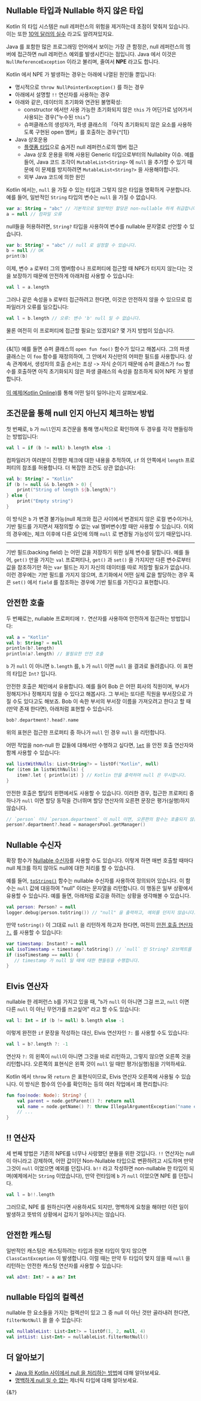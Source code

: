 ## Nullable 타입과 Nullable 하지 않은 타입

Kotlin 의 타입 시스템은 null 레퍼런스의 위험을 제거하는데 초점이 맞춰저 있습니다. 
이는 또한 [10억 달러의 실수](https://en.wikipedia.org/wiki/Null_pointer#History) 라고도 알려져있지요.

Java 를 포함한 많은 프로그래밍 언어에서 보이는 가장 큰 함정은, null 레퍼런스의 멤버에 접근하면 null 레퍼런스 예외를 발생시킨다는 점입니다. 
Java 에서 이것은 `NullReferenceException` 이라고 불리며, 줄여서 **NPE** 라고도 합니다.

Kotlin 에서 NPE 가 발생하는 경우는 아래에 나열된 원인들 뿐입니다:

- 명시적으로 `throw NullPointerException()` 를 하는 경우
- 아래에서 설명할 `!!` 연산자를 사용하는 경우
- 아래와 같은, 데이터의 초기화와 연관된 불명확성:
  - constructor 에서만 사용 가능한 초기화되지 않은 `this` 가 어딘가로 넘어가서 사용되는 경우("누수된 `this`")
  - 슈퍼클래스의 생성자가, 파생 클래스의 「아직 초기화되지 않은 요소를 사용하도록 구현된 open 멤버」를 호출하는 경우{^[1]}
- Java 상호운용
  - [플랫폼 타입](/docs/java-interop.md#null-safety-and-platform-types)으로 숨겨진 null 레퍼런스로의 멤버 접근
  - Java 상호 운용을 위해 사용된 Generic 타입으로부터의 Nullablity 이슈. 
    예를들어, Java 코드 조각이 `MutableList<String>` 에 `null` 을 추가할 수 있기 때문에 이 문제를 방지하려면 `MutableList<String?>` 을 사용해야합니다.
  - 외부 Java 코드에 의한 원인

Kotlin 에서는, `null` 을 가질 수 있는 타입과 그렇지 않은 타입을 명확하게 구분합니다. 예를 들어, 일반적인 `String` 타입의 변수는 `null` 을 가질 수 없습니다.

```kotlin
var a: String = "abc" // 기본적으로 일반적인 할당은 non-nullable 하게 취급합니다.
a = null // 컴파일 오류
```

null들을 허용하려면, `String?` 타입을 사용하여 변수를 nullable 문자열로 선언할 수 있습니다.

```kotlin
var b: String? = "abc" // null 로 설정할 수 있습니다.
b = null // OK
print(b)
```

이제, 변수 `a` 로부터 그의 멤버함수나 프로퍼티에 접근할 때 NPE가 터지지 않는다는 것을 보장하기 때문에 안전하게 아래처럼 사용할 수 있습니다:

```kotlin
val l = a.length
```

그러나 같은 속성을 `b` 로부터 접근하려고 한다면, 이것은 안전하지 않을 수 있으므로 컴파일러가 오류를 일으킵니다:

```kotlin
val l = b.length // 오류: 변수 'b' null 일 수 없습니다.
```

물론 여전히 이 프로퍼티에 접근할 필요는 있겠지요? 몇 가지 방법이 있습니다.

--- 
{&[1]} 예를 들면 슈퍼 클래스의 `open fun foo()` 함수가 있다고 해봅시다. 그의 파생 클래스는 이 `foo` 함수를 재정의하여, 그 안에서 자신만의 어떠한 필드를 사용합니다. 
상속 관계에서, 생성자의 호출 순서는 조상 -> 자식 순이기 때문에 슈퍼 클래스가 `foo` 함수를 호출하면 아직 초기화되지 않은 파생 클래스의 속성을 참조하게 되어 NPE 가 발생합니다.  
&nbsp;  
[이 예제(Kotlin Online)](https://pl.kotl.in/YjKDFK_0I)를 통해 어떤 일이 일어나는지 살펴보세요.

## 조건문을 통해 null 인지 아닌지 체크하는 방법

첫 번째로, `b` 가 `null`인지 조건문을 통해 명시적으로 확인하여 두 경우를 각각 핸들링하는 방법입니다:

```kotlin
val l = if (b != null) b.length else -1
```

컴파일러가 여러분이 진행한 체크에 대한 내용을 추적하여, `if` 의 안쪽에서 `length` 프로퍼티의 참조를 허용합니다. 더 복잡한 조건도 상관 없습니다:

```kotlin
val b: String? = "Kotlin"
if (b != null && b.length > 0) {
    print("String of length ${b.length}")
} else {
    print("Empty string")
}
```

이 방식은 `b` 가 변경 불가능(null 체크와 접근 사이에서 변경되지 않은 로컬 변수이거나, 기반 필드를 가지면서 재정의할 수 없는 val 멤버변수)할 때만 사용할 수 있습니다. 
이외의 경우에는, 체크 이후에 다른 요인에 의해 `null` 로 변경될 가능성이 있기 때문입니다.

---
기반 필드(backing field) 는 어떤 값을 저장하기 위한 실제 변수를 말합니다. 
예를 들어, `get()` 만을 가지는 `val` 프로퍼티나, `get()` 과 `set()` 을 가지지만 다른 변수로부터 값을 참조하기만 하는 `var` 필드는 자기 자신의 데이터를 따로 저장할 필요가 없습니다. 
이런 경우에는 기반 필드를 가지지 않으며, 초기화에서 어떤 실제 값을 할당하는 경우 혹은 `set()` 에서 `field` 를 참조하는 경우에 기반 필드를 가진다고 표현합니다.


## 안전한 호출

두 번째로는, nullable 프로퍼티에 `?.` 연산자를 사용하여 안전하게 접근하는 방법입니다:

```kotlin
val a = "Kotlin"
val b: String? = null
println(b?.length)
println(a?.length) // 불필요한 안전 호출
```

`b` 가 `null` 이 아니면 `b.length` 를, `b` 가 `null` 이면 `null` 을 결과로 돌려줍니다. 이 표현의 타입은 `Int?` 입니다.

안전한 호출은 체인에서 유용합니다. 예를 들어 Bob 은 어떤 회사의 직원이며, 부서가 정해지거나 정해지지 않을 수 있다고 해봅시다. 그 부서는 또다른 직원을 부서장으로 가질 수도 있다고도 해보죠.
Bob 이 속한 부서의 부서장 이름을 가져오려고 한다고 할 때(만약 존재 한다면), 아래처럼 표현할 수 있습니다.

```kotlin
bob?.department?.head?.name
```

위의 표현은 접근한 프로퍼티 중 하나가 `null` 인 경우 `null` 을 리턴합니다.

어떤 작업을 non-null 한 값들에 대해서만 수행하고 싶다면, [`let`](https://kotlinlang.org/api/latest/jvm/stdlib/kotlin/let.html) 을 안전 호출 연산자와 함께 사용할 수 있습니다:

```kotlin
val listWithNulls: List<String?> = listOf("Kotlin", null)
for (item in listWithNulls) {
    item?.let { println(it) } // Kotlin 만을 출력하며 null 은 무시합니다.
}
```

안전한 호출은 할당의 왼편에서도 사용할 수 있습니다. 이러한 경우, 접근한 프로퍼티 중 하나가 `null` 이면 할당 동작을 건너뛰며 할당 연산자의 오른편 문장은 평가(실행)하지 않습니다.

```kotlin
// `person` 이나 `person.department` 이 null 이면, 오른편의 함수는 호출되지 않습니다.
person?.department?.head = managersPool.getManager()
```

## Nullable 수신자

확장 함수가 [Nullable 수신자](/docs/extensions.md#nullable-수신자)를 사용할 수도 있습니다. 이렇게 하면 매번 호출할 때마다 null 체크를 하지 않아도 null에 대한 처리를 할 수 있습니다. 

예를 들어, [`toString()`](https://kotlinlang.org/api/latest/jvm/stdlib/kotlin/to-string.html) 함수는 nullable 수신자를 사용하여 정의되어 있습니다. 
이 함수는 `null` 값에 대응하여 "null" 이라는 문자열을 리턴합니다. 이 행동은 일부 상황에서 유용할 수 있습니다.
예를 들면, 아래처럼 로깅을 하려는 상황을 생각해볼 수 있습니다.
```kotlin
val person: Person? = null
logger.debug(person.toString()) // "null" 을 출력하고, 예외를 던지지 않습니다.
```

만약 `toString()` 이 그대로 `null` 을 리턴하게 하고자 한다면, 여전히 [안전 호출 연산자 `?.`](#안전한-호출) 를 사용할 수 있습니다:

```kotlin
var timestamp: Instant? = null
val isoTimestamp = timestamp?.toString() // `null` 인 String? 오브젝트를 리턴합니다.
if (isoTimestamp == null) {
   // timestamp 가 null 일 때에 대한 핸들링을 수행합니다.
}
```

## Elvis 연산자

nullable 한 레퍼런스 `b`를 가지고 있을 때, "`b`가 `null` 이 아니면 그걸 쓰고, `null` 이면 다른 `null` 이 아닌 무언가를 쓰고싶어" 라고 할 수도 있습니다:

```kotlin
val l: Int = if (b != null) b.length else -1
```

이렇게 완전한 `if` 문장을 작성하는 대신, Elvis 연산자인 `?:` 를 사용할 수도 있습니다:

```kotlin
val l = b?.length ?: -1
```

연산자 `?:` 의 왼쪽이 `null`이 아니면 그것을 바로 리턴하고, 그렇지 않으면 오른쪽 것을 리턴합니다. 
오른쪽의 표현식은 왼쪽 것이 `null` 일 때만 평가(실행)됨을 기억하세요.

Kotlin 에서 `throw` 와 `return` 은 표현식이므로, Elvis 연산자 오른쪽에 사용될 수 있습니다. 
이 방식은 함수의 인수를 확인하는 등의 여러 작업에서 꽤 편리합니다:

```kotlin
fun foo(node: Node): String? {
    val parent = node.getParent() ?: return null
    val name = node.getName() ?: throw IllegalArgumentException("name expected")
    // ...
}
```

## !! 연산자

세 번째 방법은 기존의 NPE를 너무나 사랑했던 분들을 위한 것입니다. 
`!!` 연산자는 null 이 아니라고 강제하여, 어떤 값이던 Non-Nullable 타입으로 변환하려고 시도하며 만약 그것이 `null` 이었으면 예외를 던집니다.
`b!!` 라고 작성하면 non-nullable 한 타입이 되며(예제에서는 `String` 이었습니다), 만약 런타임에 `b` 가 `null` 이었으면 NPE 를 던집니다.

```kotlin
val l = b!!.length
```

그러므로, NPE 를 원하신다면 사용하셔도 되지만, 명백하게 요청을 해야만 이런 일이 발생하고 뜻밖의 상황에서 갑자기 일어나지는 않습니다.

## 안전한 캐스팅

일반적인 캐스팅은 캐스팅하려는 타입과 원본 타입이 맞지 않으면 `ClassCastException` 이 발생합니다.
이럴 때는 만약 두 타입이 맞지 않을 때 `null` 을 리턴하는 안전한 캐스팅 연산자를 사용할 수 있습니다:

```kotlin
val aInt: Int? = a as? Int
```

## nullable 타입의 컬렉션

nullable 한 요소들을 가지는 컬렉션이 있고 그 중 null 이 아닌 것만 골라내려 한다면, `filterNotNull` 을 쓸 수 있습니다:

```kotlin
val nullableList: List<Int?> = listOf(1, 2, null, 4)
val intList: List<Int> = nullableList.filterNotNull()
```

## 더 알아보기

- [Java 와 Kotlin 사이에서 null 을 처리하는 방법](/docs/java-to-kotlin-nullability-guide.md)에 대해 알아보세요.
- [명백하게 null 일 수 없는](/docs/generics.md#definitely-non-nullable-types) 제너릭 타입에 대해 알아보세요.

{&?}
